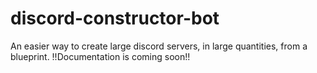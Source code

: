 # discord-constructor-bot
An easier way to create large discord servers, in large quantities, from a blueprint.
!!Documentation is coming soon!!
